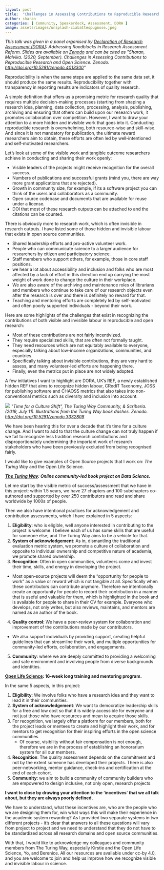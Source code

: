 ```yaml
---
layout: post
title:  "Challenges in Assessing Contributions to Reproducible Research and Open Science"
author: sharan
categories: [ Community, Speakerdeck, Assessment, DORA ]
image: assets/images/unsplash-ciabattespugnose.jpeg
---
```


*This talk was given in a panel organised by [Declaration of Research Assessment (DORA)](https://sfdora.org/): Addressing Roadblocks in Research Assessment Reform. Slides are available on [Zenodo](https://zenodo.org/record/4013300) and can be cited as "Sharan, Malvika. (2020, September). Challenges in Assessing Contributions to Reproducible Research and Open Science. Zenodo. http://doi.org/10.5281/zenodo.4013300"*

Reproducibility is when the same steps are applied to the same data set, it should produce the same results. Reproducibility together with transparency in reporting results are indicators of quality research.

A simple definition that offers us a promising metric for research quality that requires multiple decision-making processes (starting from shaping a research idea, planning, data collection, processing, analysis, publishing, archiving and ensuring that others can build upon our research work, it promotes collaboration over competition. However, I want to draw your attention to a more hidden and invisible work that goes into it. Conducting reproducible research is overwhelming, both resource-wise and skill-wise. And since it is not mandatory for publication, the ultimate reward researchers aim to obtain, these efforts are often led by well-intentioned and self-motivated researchers.

Let’s look at some of the visible work and tangible outcome researchers achieve in conducting and sharing their work openly:
- Visible leaders of the projects might receive recognition for the overall success.
- Numbers of publications and successful grants (mind you, there are way more grant applications that are rejected).
- Growth in community size, for example, if its a software project you can think of the users and collaborators as a community.
- Open source codebase and documents that are available for reuse under a license.
- DOI that most of these research outputs can be attached to and the citations can be counted.

There is obviously more to research work, which is often invisible in research outputs. I have listed some of those hidden and invisible labour that exists in open source communities.
- Shared leadership efforts and pro-active volunteer work.
- People who can communicate science to a larger audience for researchers by citizen and participatory science.
- Staff members who support others, for example, those in core staff positions.
- we hear a lot about accessibility and inclusion and folks who are most affected by a lack of effort in this direction end up carrying the most weight of work done to change the culture in their workplace.
- We are also aware of the archiving and maintenance roles of librarians and members who continue to take care of our research objects even after the research is over and there is definitely no reward for that.
- Teaching and mentoring efforts are completely led by self-motivated and often poorly supported individuals - beyond their work.

Here are some highlights of the challenges that exist in recognizing the contributions of both visible and invisible labour in reproducible and open research:
- Most of these contributions are not fairly incentivized.
- They require specialized skills, that are often not formally taught.
- They need resources which are not equitably available to everyone, especially talking about low-income organizations, communities, and countries.
- Specifically talking about invisible contributions, they are very hard to assess, and many volunteer-led efforts are happening there.
- Finally, even the metrics put in place are not widely adopted.

A few initiatives I want to highlight are DORA, UK’s REF, a newly established hidden REF that aims to recognize hidden labour, CRediT Taxonomy, JOSS for publishing software and CHAOSS metrics that also takes into non-conventional metrics such as diversity and inclusion into account.

![](https://zenodo.org/api/iiif/v2/e4125eaf-b456-4097-85fc-6a2e80482d1c:bee92cdd-41fa-4553-b30e-c8b937c4fc49:1728_TURI_Book%20sprint_26%20culture%20shift_040619.jpg/full/750,/0/default.jpg)
*"Time for a Culture Shift", The Turing Way Community, & Scriberia. (2019, July 11). Illustrations from the Turing Way book dashes. Zenodo. http://doi.org/10.5281/zenodo.3332808*

We have been hearing this for over a decade that it’s time for a culture change. And I want to add to that the culture change can not truly happen if we fail to recognize less tradition research contributions and disproportionately undermining the important work of research stakeholders who have been previously excluded from being recognised fairly.

I would like to give examples of Open Source projects that I work on: _The Turing Way_ and the Open Life Science.

***[The Turing Way](https://the-turing-way.netlify.app/welcome): Online community-led book project on Data Science.***

Let me start by the visible metric of success/assessment that we have in this project: within 1.5 years, we have 27 chapters and 100 subchapters co-authored and supported by over 250 contributors and read and share worldwide by 1000s of people.

Then we also have intentional practices for acknowledgement and contribution assessments, which I have explained in 5 aspects: 

1. **Eligibility**: who is eligible, well anyone interested in contributing to the project is welcome. I believe each of us has some skills that are useful for someone else, and The Turing Way aims to be a vehicle for that.
2. **System of acknowledgement**: As in, dismantling the traditional evaluation metric system, we promote a culture of collaboration and opposite to individual ownership and competitive nature of academia, we promote shared ownership.
3. **Recognition**: Often in open communities, volunteers come and invest their time, skills, and energy in developing the project. 
  - Most open-source projects will deem the “opportunity for people to work” as a value or reward which is not tangible at all. Specifically when these contributors can contribute anymore. Therefore we intentionally create an opportunity for people to record their contribution in a manner that is useful and valuable for them, which is highlighted in the book and is available for people to share in their CV for example. Everyone who develops, not only writes, but also reviews, maintains, and mentors are named as an author of the book.
4. **Quality control**: We have a peer-review system for collaboration and improvement of the contributions made by our contributors.
  - We also support individuals by providing support, creating helpful guidelines that can streamline their work, and multiple opportunities for community-led efforts, collaboration, and engagements.
5. **Community**: where we are deeply committed to providing a welcoming and safe environment and involving people from diverse backgrounds and identities.

**[Open Life Science](https://openlifesci.org/): 16-week long training and mentoring program.**

In the same 5 aspects, in this project:

1. **Eligibility**: We involve folks who have a research idea and they want to lead it in their communities.
2. **System of acknowledgement**: We want to democratize leadership skills for a free and low cost so that it is widely accessible for everyone and not just those who have resources and mean to acquire those skills.
3. For recognition, we largely offer a platform for our members, both for the project leads or mentees to create and highlight their work, and for mentors to get recognition for their inspiring efforts in the open science communities.
    - Of course, visibility without fair compensation is not enough, therefore we are in the process of establishing an honorarium system for all our members.
4. **Recognition**: The quality assessment depends on the commitment and not by the extent someone has developed their projects. There is also peer-networking, mentor guidance, check-ins and certification at the end of each cohort.
5. **Community**: we aim to build a community of community builders who are empowered to design inclusive, not only open, research projects

**I want to close by drawing your attention to the ‘incentives’ that we all talk about, but they are always poorly defined.**

We have to understand, what these incentives are, who are the people who we are designing them for, win what ways this will make their experience in the academic system rewarding? As I provided two separate systems in two different projects - it’s clear that answers to all these questions will vary from project to project and we need to understand that they do not have to be standardized across all research domains and open source communities.

With that, I would like to acknowledge my colleagues and community members from The Turing Way, especially Kirstie and the Open Life Science, Yo, and Berenice. All our resources are available under cc-by 4.0, and you are welcome to join and help us improve how we recognize visible and invisible labour in science.
